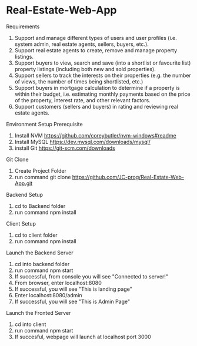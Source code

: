# Real-Estate-Web-App

Requirements
1. Support and manage different types of users and user profiles (i.e. system admin, real estate agents,
sellers, buyers, etc.).
2. Support real estate agents to create, remove and manage property listings.
3. Support buyers to view, search and save (into a shortlist or favourite list) property listings (including
both new and sold properties).
4. Support sellers to track the interests on their properties (e.g. the number of views, the number of times
being shortlisted, etc.)
5. Support buyers in mortgage calculation to determine if a property is within their budget, i.e. estimating
monthly payments based on the price of the property, interest rate, and other relevant factors.
6. Support customers (sellers and buyers) in rating and reviewing real estate agents. 

Environment Setup
Prerequisite
1. Install NVM
   https://github.com/coreybutler/nvm-windows#readme
3. Install MySQL
   https://dev.mysql.com/downloads/mysql/
4. install Git
   https://git-scm.com/downloads

Git Clone
1. Create Project Folder
2. run command git clone https://github.com/JC-prog/Real-Estate-Web-App.git

Backend Setup
1. cd to Backend folder
2. run command npm install

Client Setup
1. cd to client folder
2. run command npm install

Launch the Backend Server
1. cd into backend folder
2. run command npm start
3. If successful, from console you will see "Connected to server!"
4. From browser, enter localhost:8080
5. If successful, you will see "This is landing page"
6. Enter localhost:8080/admin
7. If successful, you will see "This is Admin Page"

Launch the Fronted Server
1. cd into client
2. run command npm start
3. If succesful, webpage will launch at localhost port 3000
